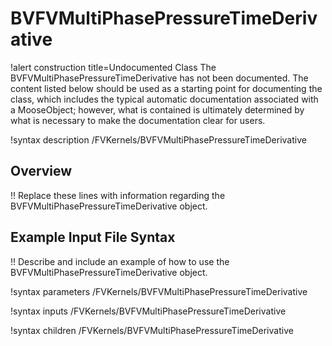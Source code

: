 # BVFVMultiPhasePressureTimeDerivative

!alert construction title=Undocumented Class
The BVFVMultiPhasePressureTimeDerivative has not been documented. The content listed below should be used as a starting point for
documenting the class, which includes the typical automatic documentation associated with a
MooseObject; however, what is contained is ultimately determined by what is necessary to make the
documentation clear for users.

!syntax description /FVKernels/BVFVMultiPhasePressureTimeDerivative

## Overview

!! Replace these lines with information regarding the BVFVMultiPhasePressureTimeDerivative object.

## Example Input File Syntax

!! Describe and include an example of how to use the BVFVMultiPhasePressureTimeDerivative object.

!syntax parameters /FVKernels/BVFVMultiPhasePressureTimeDerivative

!syntax inputs /FVKernels/BVFVMultiPhasePressureTimeDerivative

!syntax children /FVKernels/BVFVMultiPhasePressureTimeDerivative
